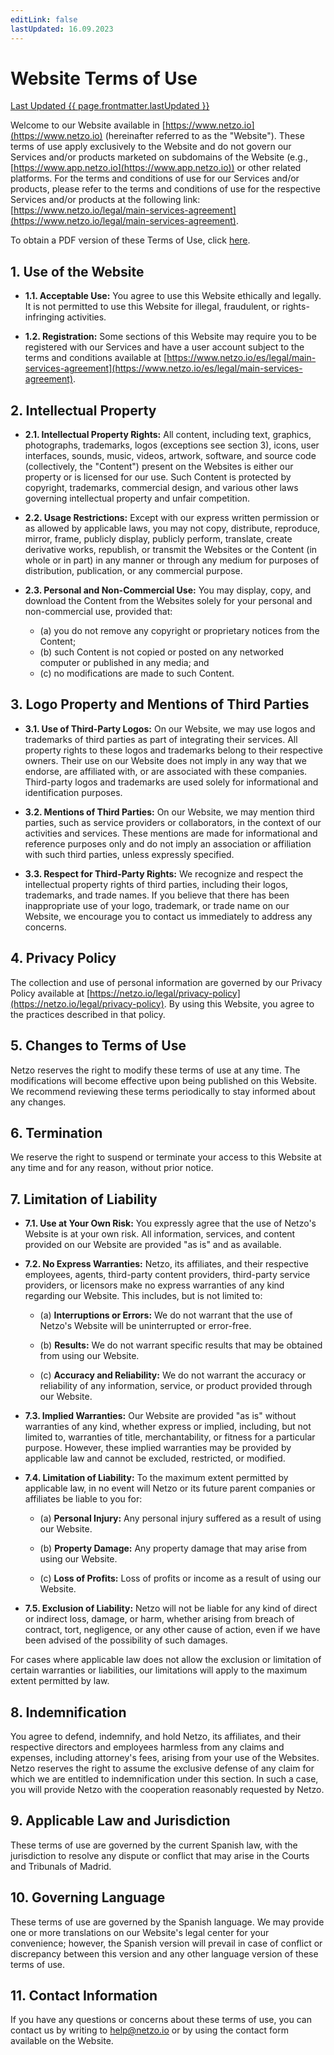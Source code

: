 ```yaml
---
editLink: false
lastUpdated: 16.09.2023
---
```


<script setup>
import { onMounted } from 'vue'
import { useData } from 'vitepress'

onMounted(async () => {
  if (window) await window.UC_UI.updateLanguage("en");
})
const { page } = useData()
</script>

# Website Terms of Use

<u>Last Updated {{ page.frontmatter.lastUpdated }}</u>

Welcome to our Website available in [https://www.netzo.io](https://www.netzo.io) (hereinafter referred to as the "Website"). These terms of use apply exclusively to the Website and do not govern our Services and/or products marketed on subdomains of the Website (e.g., [https://www.app.netzo.io](https://www.app.netzo.io)) or other related platforms. For the terms and conditions of use for our Services and/or products, please refer to the terms and conditions of use for the respective Services and/or products at the following link: [https://www.netzo.io/legal/main-services-agreement](https://www.netzo.io/legal/main-services-agreement).

To obtain a PDF version of these Terms of Use, click [here](../../documents/website-terms-of-use-en.pdf).

## 1. Use of the Website

- **1.1. Acceptable Use:** You agree to use this Website ethically and legally. It is not permitted to use this Website for illegal, fraudulent, or rights-infringing activities.

- **1.2. Registration:** Some sections of this Website may require you to be registered with our Services and have a user account subject to the terms and conditions available at [https://www.netzo.io/es/legal/main-services-agreement](https://www.netzo.io/es/legal/main-services-agreement).

## 2. Intellectual Property

- **2.1. Intellectual Property Rights:** All content, including text, graphics, photographs, trademarks, logos (exceptions see section 3), icons, user interfaces, sounds, music, videos, artwork, software, and source code (collectively, the "Content") present on the Websites is either our property or is licensed for our use. Such Content is protected by copyright, trademarks, commercial design, and various other laws governing intellectual property and unfair competition.

- **2.2. Usage Restrictions:** Except with our express written permission or as allowed by applicable laws, you may not copy, distribute, reproduce, mirror, frame, publicly display, publicly perform, translate, create derivative works, republish, or transmit the Websites or the Content (in whole or in part) in any manner or through any medium for purposes of distribution, publication, or any commercial purpose.

- **2.3. Personal and Non-Commercial Use:** You may display, copy, and download the Content from the Websites solely for your personal and non-commercial use, provided that:
  - (a) you do not remove any copyright or proprietary notices from the Content;
  - (b) such Content is not copied or posted on any networked computer or published in any media; and
  - (c) no modifications are made to such Content.

## 3. Logo Property and Mentions of Third Parties

- **3.1. Use of Third-Party Logos:** On our Website, we may use logos and trademarks of third parties as part of integrating their services. All property rights to these logos and trademarks belong to their respective owners. Their use on our Website does not imply in any way that we endorse, are affiliated with, or are associated with these companies. Third-party logos and trademarks are used solely for informational and identification purposes.

- **3.2. Mentions of Third Parties:** On our Website, we may mention third parties, such as service providers or collaborators, in the context of our activities and services. These mentions are made for informational and reference purposes only and do not imply an association or affiliation with such third parties, unless expressly specified.

- **3.3. Respect for Third-Party Rights:** We recognize and respect the intellectual property rights of third parties, including their logos, trademarks, and trade names. If you believe that there has been inappropriate use of your logo, trademark, or trade name on our Website, we encourage you to contact us immediately to address any concerns.

## 4. Privacy Policy

The collection and use of personal information are governed by our Privacy Policy available at [https://netzo.io/legal/privacy-policy](https://netzo.io/legal/privacy-policy). By using this Website, you agree to the practices described in that policy.

## 5. Changes to Terms of Use

Netzo reserves the right to modify these terms of use at any time. The modifications will become effective upon being published on this Website. We recommend reviewing these terms periodically to stay informed about any changes.

## 6. Termination

We reserve the right to suspend or terminate your access to this Website at any time and for any reason, without prior notice.

## 7. Limitation of Liability

- **7.1. Use at Your Own Risk:** You expressly agree that the use of Netzo's Website is at your own risk. All information, services, and content provided on our Website are provided "as is" and as available.

- **7.2. No Express Warranties:** Netzo, its affiliates, and their respective employees, agents, third-party content providers, third-party service providers, or licensors make no express warranties of any kind regarding our Website. This includes, but is not limited to:

  - (a) **Interruptions or Errors:** We do not warrant that the use of Netzo's Website will be uninterrupted or error-free.

  - (b) **Results:** We do not warrant specific results that may be obtained from using our Website.

  - (c) **Accuracy and Reliability:** We do not warrant the accuracy or reliability of any information, service, or product provided through our Website.

- **7.3. Implied Warranties:** Our Website are provided "as is" without warranties of any kind, whether express or implied, including, but not limited to, warranties of title, merchantability, or fitness for a particular purpose. However, these implied warranties may be provided by applicable law and cannot be excluded, restricted, or modified.

- **7.4. Limitation of Liability:** To the maximum extent permitted by applicable law, in no event will Netzo or its future parent companies or affiliates be liable to you for:

  - (a) **Personal Injury:** Any personal injury suffered as a result of using our Website.

  - (b) **Property Damage:** Any property damage that may arise from using our Website.

  - (c) **Loss of Profits:** Loss of profits or income as a result of using our Website.

- **7.5. Exclusion of Liability:** Netzo will not be liable for any kind of direct or indirect loss, damage, or harm, whether arising from breach of contract, tort, negligence, or any other cause of action, even if we have been advised of the possibility of such damages.

For cases where applicable law does not allow the exclusion or limitation of certain warranties or liabilities, our limitations will apply to the maximum extent permitted by law.

## 8. Indemnification

You agree to defend, indemnify, and hold Netzo, its affiliates, and their respective directors and employees harmless from any claims and expenses, including attorney's fees, arising from your use of the Websites. Netzo reserves the right to assume the exclusive defense of any claim for which we are entitled to indemnification under this section. In such a case, you will provide Netzo with the cooperation reasonably requested by Netzo.

## 9. Applicable Law and Jurisdiction

These terms of use are governed by the current Spanish law, with the jurisdiction to resolve any dispute or conflict that may arise in the Courts and Tribunals of Madrid.

## 10. Governing Language

These terms of use are governed by the Spanish language. We may provide one or more translations on our Website's legal center for your convenience; however, the Spanish version will prevail in case of conflict or discrepancy between this version and any other language version of these terms of use.

## 11. Contact Information

If you have any questions or concerns about these terms of use, you can contact us by writing to [help@netzo.io](help@netzo.io) or by using the contact form available on the Website.
